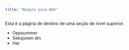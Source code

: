 ```yaml
---
title: "Beagle para Web"
---
```


Esta é a página de destino de uma seção de nível superior.

* Oppsummer
* Seksjonen din
* Her
